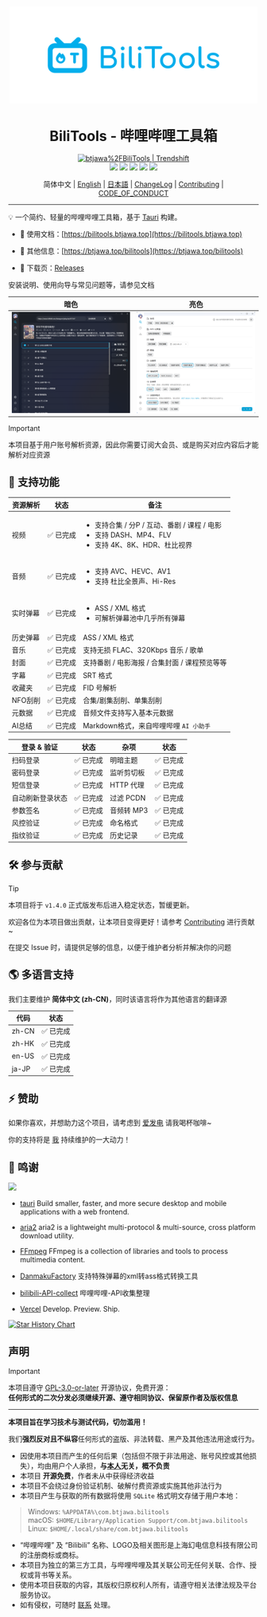 <div align="center">
<img src=".github/logo.svg" width=500 />

<h1>BiliTools - 哔哩哔哩工具箱</h1>

<a href="https://trendshift.io/repositories/13286" target="_blank">
  <img src="https://trendshift.io/api/badge/repositories/13286" alt="btjawa%2FBiliTools | Trendshift" style="width: 250px; height: 55px;" width="250" height="55"/>
</a>

<div>
<a href="https://github.com/btjawa/BiliTools/stargazers" target="_blank"><img src="https://img.shields.io/github/stars/btjawa/BiliTools" /></a>
<a href="https://github.com/btjawa/BiliTools/forks" target="_blank"><img src="https://img.shields.io/github/forks/btjawa/BiliTools" /></a>
<a href="https://github.com/btjawa/BiliTools/actions/workflows/release.yml" target="_blank"><img src="https://img.shields.io/github/actions/workflow/status/btjawa/BiliTools/release.yml" /></a>
<a href="https://github.com/btjawa/BiliTools/releases/latest" target="_blank"><img src="https://img.shields.io/github/v/release/btjawa/BiliTools" /></a>
<a href="https://github.com/btjawa/BiliTools/blob/master/LICENSE" target="_blank"><img src="https://img.shields.io/github/license/btjawa/BiliTools" /></a>
</div>

简体中文 | [English](./README_EN.md) | [日本語](./README_JA.md) | [ChangeLog](./CHANGELOG.md) | [Contributing](./CONTRIBUTING.md) | [CODE_OF_CONDUCT](./CODE_OF_CONDUCT.md)
</div>

<hr />

💡 一个简约、轻量的哔哩哔哩工具箱，基于 [Tauri](https://github.com/tauri-apps/tauri) 构建。

- 📖 使用文档：[https://bilitools.btjawa.top](https://bilitools.btjawa.top) 

- 🧾 其他信息：[https://btjawa.top/bilitools](https://btjawa.top/bilitools)

- 🚀 下载页：[Releases](https://github.com/btjawa/BiliTools/releases)

安装说明、使用向导与常见问题等，请参见文档

| 暗色 | 亮色 |
| -------------------------- | ---------------------------- |
| ![Dark](.github/dark.png) | ![Light](.github/light.png) |

> [!IMPORTANT]
> 本项目基于用户账号解析资源，因此你需要订阅大会员、或是购买对应内容后才能解析对应资源


## 🧪 支持功能

| 资源解析 | 状态    | 备注                      |
|---------|---------|---------------------------|
| 视频    | ✅ 已完成 | <ul><li>支持合集 / 分P / 互动、番剧 / 课程 / 电影</li><li>支持 DASH、MP4、FLV</li><li>支持 4K、8K、HDR、杜比视界</li></ul> |
| 音频    | ✅ 已完成 | <ul><li>支持 AVC、HEVC、AV1</li><li>支持 杜比全景声、Hi-Res</li></ul> |
| 实时弹幕 | ✅ 已完成 | <ul><li>ASS / XML 格式</li><li>可解析弹幕池中几乎所有弹幕</li></ul> |
| 历史弹幕 | ✅ 已完成 | ASS / XML 格式 |
| 音乐    | ✅ 已完成 | 支持无损 FLAC、320Kbps 音乐 / 歌单 |
| 封面    | ✅ 已完成 | 支持番剧 / 电影海报 / 合集封面 / 课程预览等等 |
| 字幕    | ✅ 已完成 | SRT 格式 |
| 收藏夹  | ✅ 已完成 | FID 号解析 |
| NFO刮削 | ✅ 已完成 | 合集/剧集刮削、单集刮削 |
| 元数据  | ✅ 已完成 | 音频文件支持写入基本元数据 |
| AI总结  | ✅ 已完成 | Markdown格式，来自哔哩哔哩 `AI 小助手` |

| 登录 & 验证    | 状态       | 杂项      | 状态      |
|----------------|-----------|-----------|-----------|
| 扫码登录        | ✅ 已完成 | 明暗主题   | ✅ 已完成 |
| 密码登录        | ✅ 已完成 | 监听剪切板 | ✅ 已完成 |
| 短信登录        | ✅ 已完成 | HTTP 代理  | ✅ 已完成 |
| 自动刷新登录状态 | ✅ 已完成 | 过滤 PCDN  | ✅ 已完成 |
| 参数签名        | ✅ 已完成 | 音频转 MP3 | ✅ 已完成 |
| 风控验证        | ✅ 已完成 | 命名格式   | ✅ 已完成 |
| 指纹验证        | ✅ 已完成 | 历史记录   | ✅ 已完成 |

## 🛠️ 参与贡献

> [!TIP]
> 本项目将于 `v1.4.0` 正式版发布后进入稳定状态，暂缓更新。

欢迎各位为本项目做出贡献，让本项目变得更好！请参考 [Contributing](./CONTRIBUTING.md) 进行贡献~

在提交 Issue 时，请提供足够的信息，以便于维护者分析并解决你的问题

## 🌎 多语言支持

我们主要维护 **简体中文 (zh-CN)**，同时该语言将作为其他语言的翻译源

| 代码           | 状态      |
|----------------|-----------|
| zh-CN          | ✅ 已完成 |
| zh-HK          | ✅ 已完成 |
| en-US          | ✅ 已完成 |
| ja-JP          | ✅ 已完成 |

## ⚡ 赞助

如果你喜欢，并想助力这个项目，请考虑到 [爱发电](https://afdian.com/a/BTJ_Shiroi) 请我喝杯咖啡~

你的支持将是 [我](https://github.com/btjawa) 持续维护的一大动力！

## 💫 鸣谢

<a href="https://github.com/btjawa/BiliTools/graphs/contributors">
  <img src="https://contrib.rocks/image?repo=btjawa/BiliTools&max=100" />
</a>

<br />

- [tauri](https://github.com/tauri-apps/tauri) Build smaller, faster, and more secure desktop and mobile applications with a web frontend.

- [aria2](https://github.com/aria2/aria2) aria2 is a lightweight multi-protocol & multi-source, cross platform download utility.
- [FFmpeg](https://git.ffmpeg.org/ffmpeg.git) FFmpeg is a collection of libraries and tools to process multimedia content.
- [DanmakuFactory](https://github.com/hihkm/DanmakuFactory) 支持特殊弹幕的xml转ass格式转换工具
- [bilibili-API-collect](https://github.com/SocialSisterYi/bilibili-API-collect) 哔哩哔哩-API收集整理

- [Vercel](https://github.com/vercel/vercel) Develop. Preview. Ship.

<a href="https://www.star-history.com/#btjawa/BiliTools&Date" alt="Star History Chart">
<picture>
<source
    media="(prefers-color-scheme: dark)"
    srcset="https://api.star-history.com/svg?repos=btjawa/BiliTools&type=Date&theme=dark"
/>
<source
    media="(prefers-color-scheme: light)"
    srcset="https://api.star-history.com/svg?repos=btjawa/BiliTools&type=Date"
/>
<img
    alt="Star History Chart"
    src="https://api.star-history.com/svg?repos=btjawa/BiliTools&type=Date"
/>
</picture>
</a>

## 声明

> [!IMPORTANT]
> 本项目遵守 [GPL-3.0-or-later](/LICENSE) 开源协议，免费开源：<br>
> **任何形式的二次分发必须继续开源、遵守相同协议、保留原作者及版权信息**

<hr />

**本项目旨在学习技术与测试代码，切勿滥用！**

我们**强烈反对且不纵容**任何形式的盗版、非法转载、黑产及其他违法用途或行为。

- 因使用本项目而产生的任何后果（包括但不限于非法用途、账号风控或其他损失），均由用户个人承担，**与[本人](https://github.com/btjawa)无关，概不负责**
- 本项目 **开源免费**，作者未从中获得经济收益
- 本项目不会绕过身份验证机制、破解付费资源或实施其他非法行为
- 本项目产生与获取的所有数据将使用 `SQLite` 格式明文存储于用户本地：

> Windows: `%APPDATA%\com.btjawa.bilitools`<br>
> macOS: `$HOME/Library/Application Support/com.btjawa.bilitools`<br>
> Linux: `$HOME/.local/share/com.btjawa.bilitools`

- “哔哩哔哩” 及 “Bilibili” 名称、LOGO及相关图形是上海幻电信息科技有限公司的注册商标或商标。
- 本项目为独立的第三方工具，与哔哩哔哩及其关联公司无任何关联、合作、授权或背书等关系。
- 使用本项目获取的内容，其版权归原权利人所有，请遵守相关法律法规及平台服务协议。
- 如有侵权，可随时 [联系](mailto:btj2407@gmail.com) 处理。
